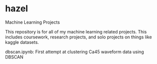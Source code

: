 # hazel
Machine Learning Projects

This repository is for all of my machine learning related projects. This includes
coursework, research projects, and solo projects on things like kaggle datasets.

dbscan.ipynb: First attempt at clustering Ca45 waveform data using DBSCAN
